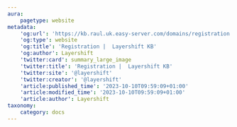 ```yaml
---
aura:
    pagetype: website
metadata:
    'og:url': 'https://kb.raul.uk.easy-server.com/domains/registration'
    'og:type': website
    'og:title': 'Registration |  Layershift KB'
    'og:author': Layershift
    'twitter:card': summary_large_image
    'twitter:title': 'Registration |  Layershift KB'
    'twitter:site': '@layershift'
    'twitter:creator': '@layershift'
    'article:published_time': '2023-10-10T09:59:09+01:00'
    'article:modified_time': '2023-10-10T09:59:09+01:00'
    'article:author': Layershift
taxonomy:
    category: docs
---
```


